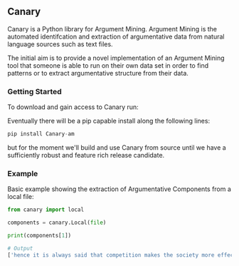 ## Canary

Canary is a Python library for Argument Mining. Argument Mining is the automated identifcation and extraction of argumentative data from natural language sources such as text files. 

The initial aim is to provide a novel implementation of an Argument Mining tool that someone is able to run on their own data set in order to find patterns or to extract argumentative structure from their data.

### Getting Started

To download and gain access to Canary run:

Eventually there will be a pip capable install along the following lines:
```python
pip install Canary-am
```

but for the moment we'll build and use Canary from source until we have a sufficiently robust and feature rich release candidate.

### Example

Basic example showing the extraction of Argumentative Components from a local file:

```Python
from canary import local

components = canary.Local(file)

print(components[1])

# Output
['hence it is always said that competition makes the society more effective.', 'therefore without the cooperation, there would be no victory of competition.']
```
